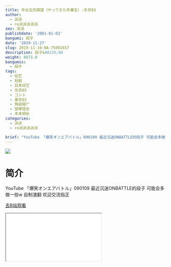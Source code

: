 ```yaml
---
title: 毕业生的探望（やってきた卒業生）-东京03
author:
  - 派派
  - re派派派派派
zmz: 派派
publishdate: '2001-01-03'
bangumi: 段子
date: '2019-11-27'
slug: 2019-11-16-NA-75801657
description: 段子&#8226;NA
weight: 8873.0
bangumis:
  - 段子
tags:
  - 综艺
  - 短剧
  - 日本综艺
  - 东京03
  - コント
  - 東京03
  - 角田晃广
  - 饭塚悟志
  - 丰本明长
categories:
  - 派派
  - re派派派派派

brief: "YouTube 「爆笑オンエアバトル」090109 最近沉迷ONBATTLE的段子 可能会多做一些w 自制渣翻 欢迎交流指正"
---
```

![](https://raw.githubusercontent.com/tcgriffith/owaraisite/master/static/tmpimg/49f47f64277db7a9737d95e9bd56a523e9410a08.jpg.480.jpg)
# 简介  
YouTube 「爆笑オンエアバトル」090109
最近沉迷ONBATTLE的段子 可能会多做一些w
自制渣翻 欢迎交流指正  

[去B站观看](https://www.bilibili.com/video/av75801657/)
<div class ="resp-container"><iframe class="testiframe" src="//player.bilibili.com/player.html?aid=75801657"", scrolling="no", allowfullscreen="true" > </iframe></div> 
